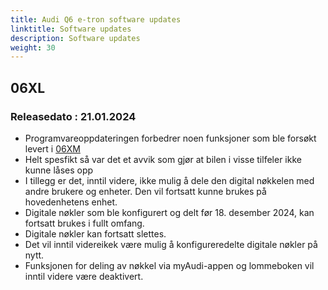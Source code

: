 ```yaml
---
title: Audi Q6 e-tron software updates
linktitle: Software updates
description: Software updates
weight: 30
---
```


## 06XL

### Releasedato : 21.01.2024

- Programvareoppdateringen forbedrer noen funksjoner som ble forsøkt levert i [06XM](../patch06xm/)
- Helt spesfikt så var det et avvik som gjør at bilen i visse tilfeler ikke kunne låses opp
- I tillegg er det, inntil videre, ikke mulig å dele den digital nøkkelen med andre brukere og enheter. Den vil fortsatt kunne brukes på hovedenhetens enhet.
- Digitale nøkler som ble konfigurert og delt før 18. desember 2024, kan fortsatt brukes i fullt omfang.
- Digitale nøkler kan fortsatt slettes.
- Det vil inntil videreikek være mulig å konfigureredelte digitale nøkler på nytt.
- Funksjonen for deling av nøkkel via myAudi-appen og lommeboken vil inntil videre være deaktivert.